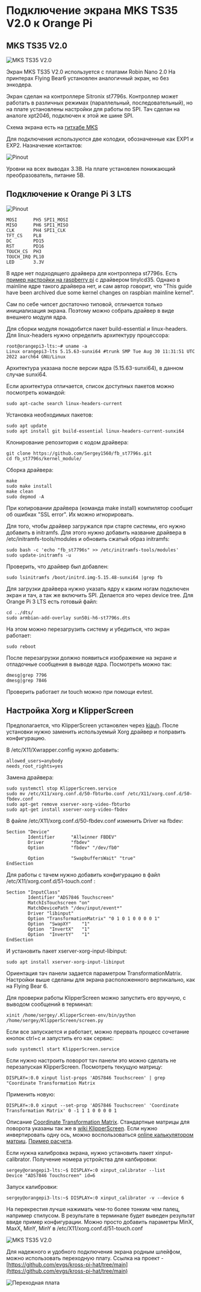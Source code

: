 # Подключение экрана MKS TS35 V2.0 к Orange Pi

## MKS TS35 V2.0

![MKS TS35 V2.0](./pic/ts35v20.webp)

Экран MKS TS35 V2.0 используется с платами Robin Nano 2.0 На принтерах Flying Bear6 установлен аналогичный экран, но без энкодера. 

Экран сделан на контроллере Sitronix st7796s. Контроллер может работать в различных режимах (параллельный, последовательный), но на плате установлены настройки для работы по SPI. Тач сделан на аналоге xpt2046, подключен к этой же шине SPI.

Схема экрана есть на [гитхабе MKS](https://github.com/makerbase-mks/MKS-TFT-Hardware/tree/master/MKS%20TS35/MKS%20TS35%20V2.0_001)

Для подключения используются две колодки, обозначенные как EXP1 и EXP2. Назначение контактов:

![Pinout](./pic/MKS_TS35_TFT_pinout.png)

Уровни на всех выводах 3.3В. На плате установлен понижающий преобразователь, питание 5В.

## Подключение к Orange Pi 3 LTS

![Pinout](./pic/opi3lts_pinout.png)

```
MOSI      PH5 SPI1_MOSI
MISO      PH6 SPI1_MISO
CLK       PH4 SPI1_CLK
TFT_CS    PL8
DC        PD15 
RST       PD16
TOUCH_CS  PH3
TOUCH_IRQ PL10
LED       3.3V
```

В ядре нет подходящего драйвера для контроллера st7796s. Есть [пример настройки на raspberry pi](https://github.com/willngton/3DPrinterConfig/blob/main/mks_ts35/mks_ts35_guide_archived.md) с драйвером tinylcd35. Однако в mainline ядре такого драйвера нет, и сам автор говорит, что "This guide have been archived due some kernel changes on raspbian mainline kernel".

Сам по себе чипсет достаточно типовой, отличается только инициализация экрана. Поэтому можно собрать драйвер в виде внешнего модуля ядра.

Для сборки модуля понадобится пакет build-essential и linux-headers. Для linux-headers нужно определить архитектуру процессора:

```
root@orangepi3-lts:~# uname -a
Linux orangepi3-lts 5.15.63-sunxi64 #trunk SMP Tue Aug 30 11:31:51 UTC 2022 aarch64 GNU/Linux
```

Архитектура указана после версии ядра (5.15.63-sunxi64), в данном случае sunxi64. 

Если архитектура отличается, список доступных пакетов можно посмотреть командой:

```
sudo apt-cache search linux-headers-current
```

Установка необходимых пакетов:

```
sudo apt update
sudo apt install git build-essential linux-headers-current-sunxi64
```

Клонирование репозитория с кодом драйвера:

```
git clone https://github.com/Sergey1560/fb_st7796s.git
cd fb_st7796s/kernel_module/
```

Сборка драйвера:

```
make
sudo make install
make clean
sudo depmod -A
```

При копировании драйвера (команда make install) компилятор сообщит об ошибках "SSL error". Их можно игнорировать.

Для того, чтобы драйвер загружался при старте системы, его нужно добавить в initramfs. Для этого нужно добавить название драйвера в /etc/initramfs-tools/modules и обновить сжатый образ initramfs:

```
sudo bash -c 'echo "fb_st7796s" >> /etc/initramfs-tools/modules'
sudo update-initramfs -u
```

Проверить, что драйвер был добавлен:

```
sudo lsinitramfs /boot/initrd.img-5.15.48-sunxi64 |grep fb
```

Для загрузки драйвера нужно указать ядру к каким ногам подключен экран и тач, а так же включить SPI. Делается это через device tree. Для Orange Pi 3 LTS есть готовый файл:

```
cd ../dts/
sudo armbian-add-overlay sun50i-h6-st7796s.dts
```

На этом можно перезагрузить систему и убедиться, что экран работает:

```
sudo reboot
```

После перезагрузки должно появиться изображение на экране и отладочные сообщения в выводе ядра. Посмотреть можно так:

```
dmesg|grep 7796
dmesg|grep 7846
```

Проверить работает ли touch можно при помощи evtest.

## Настройка Xorg и KlipperScreen

Предполагается, что KlipperScreen установлен через [kiauh](https://github.com/th33xitus/kiauh). После установки нужно заменить используемый Xorg драйвер и поправить конфигурацию.

В /etc/X11/Xwrapper.config нужно добавить:

```
allowed_users=anybody
needs_root_rights=yes
```

Замена драйвера:

```
sudo systemctl stop KlipperScreen.service
sudo mv /etc/X11/xorg.conf.d/50-fbturbo.conf /etc/X11/xorg.conf.d/50-fbdev.conf
sudo apt-get remove xserver-xorg-video-fbturbo
sudo apt-get install xserver-xorg-video-fbdev
```

В файле /etc/X11/xorg.conf.d/50-fbdev.conf изменить Driver на fbdev:

```
Section "Device"
        Identifier      "Allwinner FBDEV"
        Driver          "fbdev"
        Option          "fbdev" "/dev/fb0"

        Option          "SwapbuffersWait" "true"
EndSection
```

Для работы с тачем нужно добавить конфигурацию в файл /etc/X11/xorg.conf.d/51-touch.conf :

```
Section "InputClass"
        Identifier "ADS7846 Touchscreen"
        MatchIsTouchscreen "on"
        MatchDevicePath "/dev/input/event*"
        Driver "libinput"
    	Option "TransformationMatrix" "0 1 0 1 0 0 0 0 1"
        Option	"SwapXY"	"1"
        Option	"InvertX"	"1"
        Option	"InvertY"	"1"
EndSection
```

И установить пакет xserver-xorg-input-libinput:

```
sudo apt install xserver-xorg-input-libinput
```

Ориентация тач панели задается параметром TransformationMatrix. Настройки выше сделаны для экрана расположенного вертикально, как на Flying Bear 6.

Для проверки работы KlipperScreen можно запустить его вручную, с выводом сообщений в терминал:

```
xinit /home/sergey/.KlipperScreen-env/bin/python /home/sergey/KlipperScreen/screen.py
```

Если все запускается и работает, можно прервать процесс сочетание кнопок ctrl+c и запустить его как сервис:

```
sudo systemctl start KlipperScreen.service 
```

Если нужно настроить поворот тач панели это можно сделать не перезапуская KlipperScreen. Посмотреть текущую матрицу:

```
DISPLAY=:0.0 xinput list-props 'ADS7846 Touchscreen' | grep "Coordinate Transformation Matrix
```

Применить новую:

```
DISPLAY=:0.0 xinput --set-prop 'ADS7846 Touchscreen' 'Coordinate Transformation Matrix' 0 -1 1 1 0 0 0 0 1
```

Описание [Coordinate Transformation Matrix](https://wiki.ubuntu.com/X/InputCoordinateTransformation). Стандартные матрицы для поворота указаны так же в [wiki KlipperScreen](https://klipperscreen.readthedocs.io/en/latest/Installation/).
Если нужно инвертировать одну ось, можно воспользоваться [online калькулятором матриц](https://matrixcalc.org/). [Пример расчета](https://unix.stackexchange.com/questions/685039/x11-how-to-invert-axis-on-touchscreen-matrix).

Если нужна калибровка экрана, нужно установить пакет xinput-calibrator. Получение номера устройства для калбировки:

```
sergey@orangepi3-lts:~$ DISPLAY=:0 xinput_calibrator --list
Device "ADS7846 Touchscreen" id=6
```

Запуск калибровки:

```
sergey@orangepi3-lts:~$ DISPLAY=:0 xinput_calibrator -v --device 6
```

На перекрестия лучше нажимать чем-то более тонким чем палец, например стилусом. В результате в терминале будет выведен результат ввиде пример конфигурации. Можно просто добавить параметры MinX, MaxX, MinY, MinY в /etc/X11/xorg.conf.d/51-touch.conf

![MKS TS35 V2.0](./pic/klipperscreen.png)

Для надежного и удобного подключения экрана родным шлейфом, можно использовать переходную плату. Ссылка на проект - [https://github.com/evgs/kross-pi-hat/tree/main](https://github.com/evgs/kross-pi-hat/tree/main)

![Переходная плата](https://github.com/evgs/kross-pi-hat/raw/main/images/hats.jpg)

